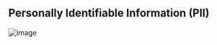 ## Personally Identifiable Information (PII)
![image](https://user-images.githubusercontent.com/70502261/179890444-f668dd8c-a04a-4e28-9849-cbd9285fa02a.png)
